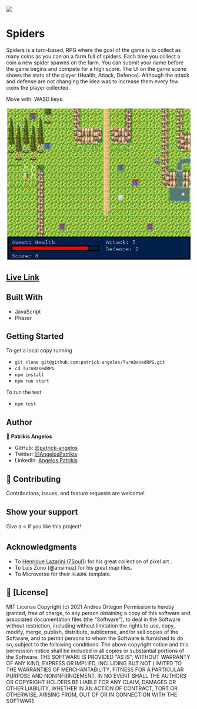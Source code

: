 ![](https://img.shields.io/badge/Microverse-blueviolet)

# Spiders

Spiders is a turn-based, RPG where the goal of the game is to collect as many coins as you can on a farm full of spiders.
Each time you collect a coin a new spider spawns on the farm.
You can submit your name before the game begins and compete for a high score.
The UI on the game scene shows the stats of the player (Health, Attack, Defence).
Although the attack and defense are not changing the idea was to increase them every few coins the player collected.

Move with: WASD keys.

![](./docs/spiders.png)

## [Live Link](https://quizzical-aryabhata-55d239.netlify.app/)

## Built With

- JavaScript
- Phaser

## Getting Started

To get a local copy running

- `git clone git@github.com:patrick-angelos/TurnBasedRPG.git`
- `cd TurnBasedRPG`
- `npm install`
- `npm run start`

To run the test

- `npm test`

## Author

👤 **Patrikis Angelos**

- GitHub: [@patrick-angelos](https://github.com/patrick-angelos)
- Twitter: [@AngelosPatrikis](https://twitter.com/AngelosPatrikis)
- LinkedIn: [Angelos Patrikis](https://www.linkedin.com/in/angelos-patrikis-a590a61b5/)

## 🤝 Contributing

Contributions, issues, and feature requests are welcome!

## Show your support

Give a ⭐️ if you like this project!

## Acknowledgments

- To [Henrique Lazarini (7Soul1)](https://www.deviantart.com/7soul1) for his great collection of pixel art .
- To Luis Zuno (@ansimuz) for his great map tiles.
- To Microverse for their `README` template.

## 📝 [License]

MIT License Copyright (c) 2021 Andres Ortegon Permission is hereby granted, free of charge, to any person obtaining a copy of this software and associated documentation files (the "Software"), to deal in the Software without restriction, including without limitation the rights to use, copy, modify, merge, publish, distribute, sublicense, and/or sell copies of the Software, and to permit persons to whom the Software is furnished to do so, subject to the following conditions: The above copyright notice and this permission notice shall be included in all copies or substantial portions of the Software. THE SOFTWARE IS PROVIDED "AS IS", WITHOUT WARRANTY OF ANY KIND, EXPRESS OR IMPLIED, INCLUDING BUT NOT LIMITED TO THE WARRANTIES OF MERCHANTABILITY, FITNESS FOR A PARTICULAR PURPOSE AND NONINFRINGEMENT. IN NO EVENT SHALL THE AUTHORS OR COPYRIGHT HOLDERS BE LIABLE FOR ANY CLAIM, DAMAGES OR OTHER LIABILITY, WHETHER IN AN ACTION OF CONTRACT, TORT OR OTHERWISE, ARISING FROM, OUT OF OR IN CONNECTION WITH THE SOFTWARE